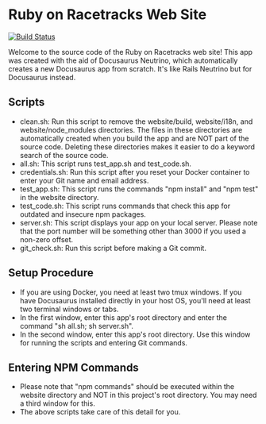 # Ruby on Racetracks Web Site

[![Build Status](https://semaphoreci.com/api/v1/jhsu802701/ror-site-docu/branches/master/badge.svg)](https://semaphoreci.com/jhsu802701/ror-site-docu)

Welcome to the source code of the Ruby on Racetracks web site!  This app was created with the aid of Docusaurus Neutrino, which automatically creates a new Docusaurus app from scratch.  It's like Rails Neutrino but for Docusaurus instead.

## Scripts
* clean.sh: Run this script to remove the website/build, website/i18n, and website/node_modules directories.  The files in these directories are automatically created when you build the app and are NOT part of the source code.  Deleting these directories makes it easier to do a keyword search of the source code.
* all.sh: This script runs test_app.sh and test_code.sh.
* credentials.sh: Run this script after you reset your Docker container to enter your Git name and email address.
* test_app.sh: This script runs the commands "npm install" and "npm test" in the website directory.
* test_code.sh: This script runs commands that check this app for outdated and insecure npm packages.
* server.sh: This script displays your app on your local server. Please note that the port number will be something other than 3000 if you used a non-zero offset.
* git_check.sh: Run this script before making a Git commit.

## Setup Procedure
* If you are using Docker, you need at least two tmux windows.  If you have Docusaurus installed directly in your host OS, you'll need at least two terminal windows or tabs.
* In the first window, enter this app's root directory and enter the command "sh all.sh; sh server.sh".
* In the second window, enter this app's root directory.  Use this window for running the scripts and entering Git commands.

## Entering NPM Commands
* Please note that "npm commands" should be executed within the website directory and NOT in this project's root directory.  You may need a third window for this.
* The above scripts take care of this detail for you.

